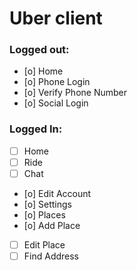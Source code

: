 # Uber client

### Logged out:

- [o] Home
- [o] Phone Login
- [o] Verify Phone Number
- [o] Social Login


### Logged In:

- [ ] Home
- [ ] Ride
- [ ] Chat
- [o] Edit Account
- [o] Settings
- [o] Places
- [o] Add Place
- [ ] Edit Place
- [ ] Find Address
